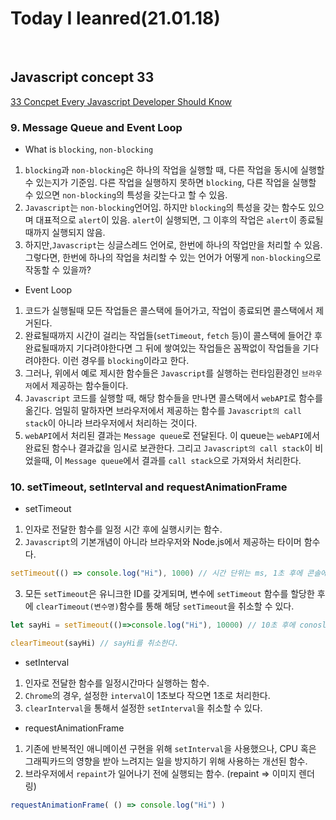 # Today I leanred(21.01.18)
<br>

## Javascript concept 33
[33 Concpet Every Javascript Developer Should Know](https://github.com/leonardomso/33-js-concepts)

### 9. Message Queue and Event Loop
* What is `blocking`, `non-blocking`

1. `blocking`과 `non-blocking`은 하나의 작업을 실행할 때, 다른 작업을 동시에 실행할 수 있는지가 기준임.  다른 작업을 실행하지 못하면 `blocking`, 다른 작업을 실행할 수 있으면 `non-blocking`의 특성을 갖는다고 할 수 있음.
2. `Javascript`는 `non-blocking`언어임. 하지만 `blocking`의 특성을 갖는 함수도 있으며 대표적으로 `alert`이 있음. `alert`이 실행되면, 그 이후의 작업은 `alert`이 종료될때까지 실행되지 않음.
3. 하지만,`Javascript`는 싱글스레드 언어로, 한번에 하나의 작업만을 처리할 수 있음. 그렇다면, 한번에 하나의 작업을 처리할 수 있는 언어가 어떻게 `non-blocking`으로 작동할 수 있을까?

* Event Loop
1. 코드가 실행될때 모든 작업들은 콜스택에 들어가고, 작업이 종료되면 콜스택에서 제거된다.
2. 완료될때까지 시간이 걸리는 작업들(`setTimeout`, `fetch` 등)이 콜스택에 들어간 후 완료될때까지 기다려야한다면 그 뒤에 쌓여있는 작업들은 꼼짝없이 작업들을 기다려야한다. 이런 경우를 `blocking`이라고 한다.
3. 그러나, 위에서 예로 제시한 함수들은 `Javascript`를 실행하는 런타임환경인 `브라우저`에서 제공하는 함수들이다.
4. `Javascript` 코드를 실행할 때, 해당 함수들을 만나면 콜스택에서 `webAPI`로 함수를 옮긴다. 엄밀히 말하자면 브라우저에서 제공하는 함수를 `Javascript의 call stack`이 아니라 브라우저에서 처리하는 것이다.
5. `webAPI`에서 처리된 결과는 `Message queue`로 전달된다. 이 queue는 `webAPI`에서 완료된 함수나 결과값을 임시로 보관한다. 그리고 `Javascript의 call stack`이 비었을때, 이 `Message queue`에서 결과를 `call stack`으로 가져와서 처리한다.

### 10. setTimeout, setInterval and requestAnimationFrame
* setTimeout
1. 인자로 전달한 함수를 일정 시간 후에 실행시키는 함수.
2. `Javascript`의 기본개념이 아니라 브라우저와 Node.js에서 제공하는 타이머 함수다.
```javascript
setTimeout(() => console.log("Hi"), 1000) // 시간 단위는 ms, 1초 후에 콘솔에 "Hi"를 찍는다.
```
3. 모든 `setTimeout`은 유니크한 ID를 갖게되며, 변수에 `setTimeout` 함수를 할당한 후에 `clearTimeout(변수명)`함수를 통해 해당 `setTimeout`을 취소할 수 있다.
```javascript
let sayHi = setTimeout(()=>console.log("Hi"), 10000) // 10초 후에 conosle에 "Hi"를 찍는다.

clearTimeout(sayHi) // sayHi를 취소한다.
```

* setInterval
1. 인자로 전달한 함수를 일정시간마다 실행하는 함수.
2. `Chrome`의 경우, 설정한 `interval`이 1초보다 작으면 1초로 처리한다.
3. `clearInterval`을 통해서 설정한 `setInterval`을 취소할 수 있다.

* requestAnimationFrame
1. 기존에 반복적인 애니메이션 구현을 위해 `setInterval`을 사용했으나, CPU 혹은 그래픽카드의 영향을 받아 느려지는 일을 방지하기 위해 사용하는 개선된 함수.
2. 브라우저에서 `repaint`가 일어나기 전에 실행되는 함수. (repaint => 이미지 렌더링)
```javascript
requestAnimationFrame( () => console.log("Hi") )
```